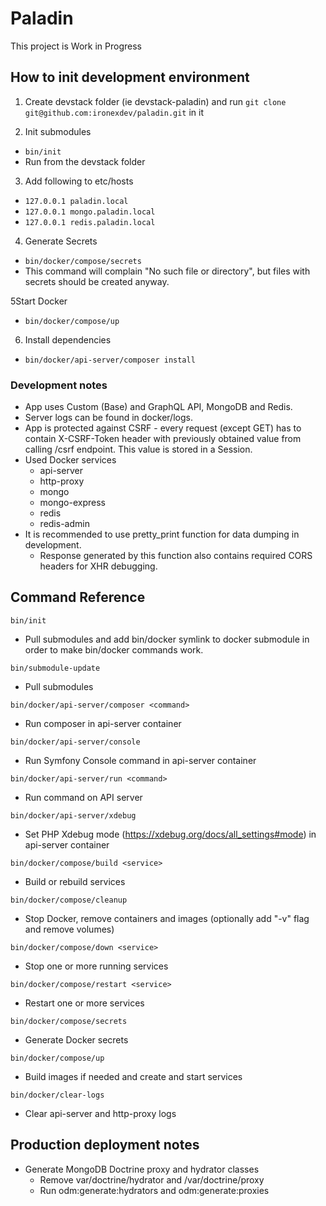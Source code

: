 # Paladin 

This project is Work in Progress

## How to init development environment

1) Create devstack folder (ie devstack-paladin) and run `git clone git@github.com:ironexdev/paladin.git` in it

2) Init submodules
- `bin/init`
- Run from the devstack folder

3) Add following to etc/hosts
- `127.0.0.1 paladin.local`
- `127.0.0.1 mongo.paladin.local`
- `127.0.0.1 redis.paladin.local`

4) Generate Secrets
- `bin/docker/compose/secrets`
- This command will complain "No such file or directory", but files with secrets should be created anyway.

5Start Docker
- `bin/docker/compose/up`

6) Install dependencies
- `bin/docker/api-server/composer install`

### Development notes
- App uses Custom (Base) and GraphQL API, MongoDB and Redis.
- Server logs can be found in docker/logs.
- App is protected against CSRF - every request (except GET) has to contain X-CSRF-Token header with previously obtained value from calling <api>/csrf endpoint. This value is stored in a Session.
- Used Docker services
  - api-server
  - http-proxy
  - mongo
  - mongo-express
  - redis
  - redis-admin
- It is recommended to use pretty_print function for data dumping in development.
  - Response generated by this function also contains required CORS headers for XHR debugging.

## Command Reference

`bin/init`
- Pull submodules and add bin/docker symlink to docker submodule in order to make bin/docker commands work. 

`bin/submodule-update`
- Pull submodules

`bin/docker/api-server/composer <command>`
- Run composer in api-server container

`bin/docker/api-server/console`
- Run Symfony Console command in api-server container

`bin/docker/api-server/run <command>`
- Run command on API server

`bin/docker/api-server/xdebug`
- Set PHP Xdebug mode (https://xdebug.org/docs/all_settings#mode) in api-server container

`bin/docker/compose/build <service>`
- Build or rebuild services

`bin/docker/compose/cleanup`
- Stop Docker, remove containers and images (optionally add "-v" flag and remove volumes)

`bin/docker/compose/down <service>`
- Stop one or more running services

`bin/docker/compose/restart <service>`
- Restart one or more services

`bin/docker/compose/secrets`
- Generate Docker secrets

`bin/docker/compose/up`
- Build images if needed and create and start services

`bin/docker/clear-logs`
- Clear api-server and http-proxy logs

## Production deployment notes

- Generate MongoDB Doctrine proxy and hydrator classes
  - Remove var/doctrine/hydrator and /var/doctrine/proxy
  - Run odm:generate:hydrators and odm:generate:proxies